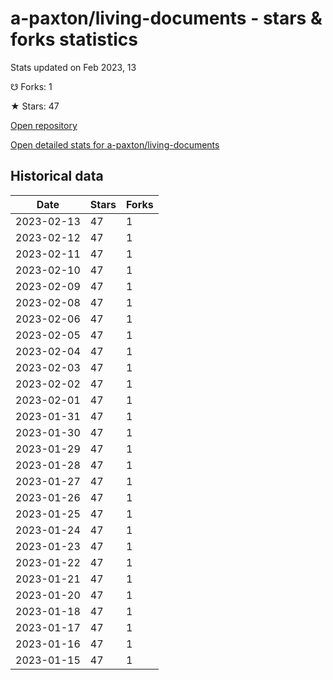 # a-paxton/living-documents - stars & forks statistics

Stats updated on Feb 2023, 13

☋ Forks: 1

★ Stars: 47

[Open repository](https://github.com/a-paxton/living-documents)

[Open detailed stats for a-paxton/living-documents](https://reviewgithub.com/rep/a-paxton/living-documents)

## Historical data
| Date | Stars | Forks |
|------|-------|-------|
| 2023-02-13 | 47 | 1 | 
| 2023-02-12 | 47 | 1 | 
| 2023-02-11 | 47 | 1 | 
| 2023-02-10 | 47 | 1 | 
| 2023-02-09 | 47 | 1 | 
| 2023-02-08 | 47 | 1 | 
| 2023-02-06 | 47 | 1 | 
| 2023-02-05 | 47 | 1 | 
| 2023-02-04 | 47 | 1 | 
| 2023-02-03 | 47 | 1 | 
| 2023-02-02 | 47 | 1 | 
| 2023-02-01 | 47 | 1 | 
| 2023-01-31 | 47 | 1 | 
| 2023-01-30 | 47 | 1 | 
| 2023-01-29 | 47 | 1 | 
| 2023-01-28 | 47 | 1 | 
| 2023-01-27 | 47 | 1 | 
| 2023-01-26 | 47 | 1 | 
| 2023-01-25 | 47 | 1 | 
| 2023-01-24 | 47 | 1 | 
| 2023-01-23 | 47 | 1 | 
| 2023-01-22 | 47 | 1 | 
| 2023-01-21 | 47 | 1 | 
| 2023-01-20 | 47 | 1 | 
| 2023-01-18 | 47 | 1 | 
| 2023-01-17 | 47 | 1 | 
| 2023-01-16 | 47 | 1 | 
| 2023-01-15 | 47 | 1 | 

